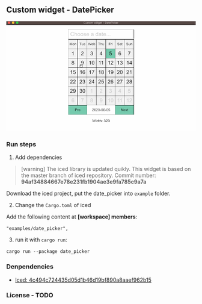 ## Custom widget - DatePicker

![](./images/date_picker.gif)

### Run steps

1. Add dependencies

>[warning] The iced library is updated quikly. This widget is based on the master branch of iced repository. Commit number: **94af34884667e78e231fb1904ae3e9fa785c9a7a**

Download the iced project, put the date_picker into ```example``` folder.

2. Change the ```Cargo.toml``` of iced

Add the following content at **[workspace] members**:
```
"examples/date_picker",
```

3. run it with `cargo run`:
```
cargo run --package date_picker
```

### Denpendencies

- [Iced: 4c494c724435d05d1b46d19bf890a8aaef962b15](https://github.com/hecrj/iced/tree/4c494c724435d05d1b46d19bf890a8aaef962b15)

### License - TODO

[`main`]: src/main.rs
